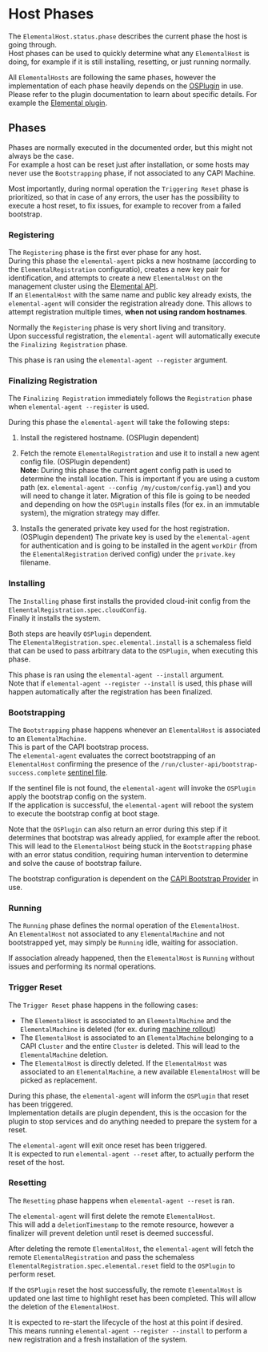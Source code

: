 # Host Phases

The `ElementalHost.status.phase` describes the current phase the host is going through.  
Host phases can be used to quickly determine what any `ElementalHost` is doing, for example if it is still installing, resetting, or just running normally.  

All `ElementalHosts` are following the same phases, however the implementation of each phase heavily depends on the [OSPlugin](../cmd/agent/README.md#plugins) in use.  
Please refer to the plugin documentation to learn about specific details. For example the [Elemental plugin](../cmd/agent/PLUGIN_ELEMENTAL.md).  

## Phases

Phases are normally executed in the documented order, but this might not always be the case.  
For example a host can be reset just after installation, or some hosts may never use the `Bootstrapping` phase, if not associated to any CAPI Machine.  

Most importantly, during normal operation the `Triggering Reset` phase is prioritized, so that in case of any errors, the user has the possibility to execute a host reset, to fix issues, for example to recover from a failed bootstrap.  

### Registering

The `Registering` phase is the first ever phase for any host.  
During this phase the `elemental-agent` picks a new hostname (according to the `ElementalRegistration` configuratio), creates a new key pair for identification, and attempts to create a new `ElementalHost` on the management cluster using the [Elemental API](./ELEMENTAL_API_SETUP.md).  
If an `ElementalHost` with the same name and public key already exists, the `elemental-agent` will consider the registration already done. This allows to attempt registration multiple times, **when not using random hostnames**.  

Normally the `Registering` phase is very short living and transitory.  
Upon successful registration, the `elemental-agent` will automatically execute the `Finalizing Registration` phase.  

This phase is ran using the `elemental-agent --register` argument.  

### Finalizing Registration

The `Finalizing Registration` immediately follows the `Registration` phase when `elemental-agent --register` is used.  

During this phase the `elemental-agent` will take the following steps:  

1. Install the registered hostname. (OSPlugin dependent)

1. Fetch the remote `ElementalRegistration` and use it to install a new agent config file. (OSPlugin dependent)  
**Note:** During this phase the current agent config path is used to determine the install location. This is important if you are using a custom path (ex. `elemental-agent --config /my/custom/config.yaml`) and you will need to change it later. Migration of this file is going to be needed and depending on how the `OSPlugin` installs files (for ex. in an immutable system), the migration strategy may differ.  

1. Installs the generated private key used for the host registration. (OSPlugin dependent)
The private key is used by the `elemental-agent` for authentication and is going to be installed in the agent `workDir` (from the `ElementalRegistration` derived config) under the `private.key` filename.  

### Installing

The `Installing` phase first installs the provided cloud-init config from the `ElementalRegistration.spec.cloudConfig`.  
Finally it installs the system.  

Both steps are heavily `OSPlugin` dependent.  
The `ElementalRegistration.spec.elemental.install` is a schemaless field that can be used to pass arbitrary data to the `OSPlugin`, when executing this phase.  

This phase is ran using the `elemental-agent --install` argument.  
Note that if `elemental-agent --register --install` is used, this phase will happen automatically after the registration has been finalized.  

### Bootstrapping

The `Bootstrapping` phase happens whenever an `ElementalHost` is associated to an `ElementalMachine`.  
This is part of the CAPI bootstrap process.  
The `elemental-agent` evaluates the correct bootstrapping of an `ElementalHost` confirming the presence of the `/run/cluster-api/bootstrap-success.complete` [sentinel file](https://cluster-api.sigs.k8s.io/developer/providers/bootstrap#sentinel-file).  

If the sentinel file is not found, the `elemental-agent` will invoke the `OSPlugin` apply the bootstrap config on the system.  
If the application is successful, the `elemental-agent` will reboot the system to execute the bootstrap config at boot stage.  

Note that the `OSPlugin` can also return an error during this step if it determines that bootstrap was already applied, for example after the reboot.  
This will lead to the `ElementalHost` being stuck in the `Bootstrapping` phase with an error status condition, requiring human intervention to determine and solve the cause of bootstrap failure.  

The bootstrap configuration is dependent on the [CAPI Bootstrap Provider](https://cluster-api.sigs.k8s.io/reference/providers#bootstrap) in use.  

### Running

The `Running` phase defines the normal operation of the `ElementalHost`.  
An `ElementalHost` not associated to any `ElementalMachine` and not bootstrapped yet, may simply be `Running` idle, waiting for association.  

If association already happened, then the `ElementalHost` is `Running` without issues and performing its normal operations.  

### Trigger Reset

The `Trigger Reset` phase happens in the following cases:

- The `ElementalHost` is associated to an `ElementalMachine` and the `ElementalMachine` is deleted (for ex. during [machine rollout](https://cluster-api.sigs.k8s.io/tasks/upgrading-clusters#how-to-schedule-a-machine-rollout))  
- The `ElementalHost` is associated to an `ElementalMachine` belonging to a CAPI `Cluster` and the entire `Cluster` is deleted.  This will lead to the `ElementalMachine` deletion.  
- The `ElementalHost` is directly deleted. If the `ElementalHost` was associated to an `ElementalMachine`, a new available `ElementalHost` will be picked as replacement.  

During this phase, the `elemental-agent` will inform the `OSPlugin` that reset has been triggered.  
Implementation details are plugin dependent, this is the occasion for the plugin to stop services and do anything needed to prepare the system for a reset.  

The `elemental-agent` will exit once reset has been triggered.  
It is expected to run `elemental-agent --reset` after, to actually perform the reset of the host.  

### Resetting

The `Resetting` phase happens when `elemental-agent --reset` is ran.  

The `elemental-agent` will first delete the remote `ElementalHost`.  
This will add a `deletionTimestamp` to the remote resource, however a finalizer will prevent deletion until reset is deemed successful.  

After deleting the remote `ElementalHost`, the `elemental-agent` will fetch the remote `ElementalRegistration` and pass the schemaless `ElementalRegistration.spec.elemental.reset` field to the `OSPlugin` to perform reset.  

If the `OSPlugin` reset the host successfully, the remote `ElementalHost` is updated one last time to highlight reset has been completed. This will allow the deletion of the `ElementalHost`.  

It is expected to re-start the lifecycle of the host at this point if desired.  
This means running `elemental-agent --register --install` to perform a new registration and a fresh installation of the system.  
